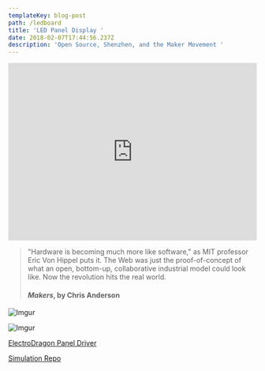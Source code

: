 ```yaml
---
templateKey: blog-post
path: /ledboard
title: 'LED Panel Display '
date: 2018-02-07T17:44:56.237Z
description: 'Open Source, Shenzhen, and the Maker Movement '
---
```

<iframe class="imgur-embed" width="100%" height="360" frameborder="0" src="https://i.imgur.com/Ugj5dKB.gifv#embed"></iframe>

> "Hardware is becoming much more like software," as MIT professor Eric Von Hippel puts it. The Web was just the proof-of-concept of what an open, bottom-up, collaborative industrial model could look like. Now the revolution hits the real world.
>
> #### _Makers_, by Chris Anderson

![Imgur](https://i.imgur.com/aL87WY5.gif)

![Imgur](https://i.imgur.com/dxgpX7a.jpg?1)

[ElectroDragon Panel Driver](http://www.electrodragon.com/product/rgb-matrix-panel-drive-board-raspberry-pi/)

[Simulation Repo](https://github.com/gstvbrg/lightboard)
